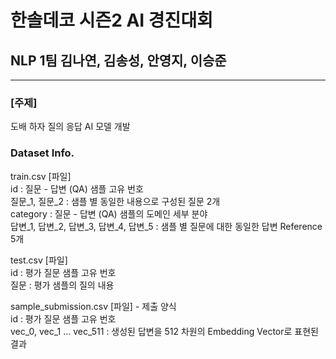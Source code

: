 # 한솔데코 시즌2 AI 경진대회
## NLP 1팀 김나연, 김송성, 안영지, 이승준
---
### [주제]
도배 하자 질의 응답 AI 모델 개발

### Dataset Info.

train.csv [파일]   
id : 질문 - 답변 (QA) 샘플 고유 번호  
질문_1, 질문_2 : 샘플 별 동일한 내용으로 구성된 질문 2개  
category : 질문 - 답변 (QA) 샘플의 도메인 세부 분야  
답변_1, 답변_2, 답변_3, 답변_4, 답변_5 : 샘플 별 질문에 대한 동일한 답변 Reference 5개   


test.csv [파일]  
id : 평가 질문 샘플 고유 번호  
질문 : 평가 샘플의 질의 내용  


sample_submission.csv [파일] - 제출 양식  
id : 평가 질문 샘플 고유 번호  
vec_0, vec_1 ... vec_511 : 생성된 답변을 512 차원의 Embedding Vector로 표현된 결과  

